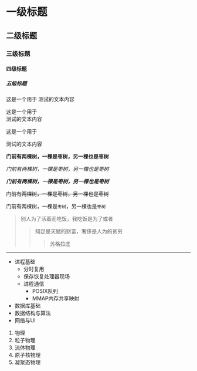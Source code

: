 # 一级标题

## 二级标题

### 三级标题

#### 四级标题

##### 五级标题

这是一个用于
测试的文本内容

这是一个用于<br>测试的文本内容

这是一个用于

测试的文本内容

**门前有两棵树，一棵是枣树，另一棵也是枣树**

*门前有两棵树，一棵是枣树，另一棵也是枣树*

***门前有两棵树，一棵是枣树，另一棵也是枣树***

~~门前有两棵树，一棵是枣树，另一棵也是枣树~~

门前有两棵树，一棵是`枣树`，另一棵也是`枣树`


> 别人为了活着而吃饭，我吃饭是为了或者
>> 知足是天赋的财富，奢侈是人为的贫穷
>>> 苏格拉底

---
* 进程基础
  * 分时复用
  * 保存恢复处理器现场
  * 进程通信
    * POSIX队列
    * MMAP内存共享映射
* 数据库基础
* 数据结构与算法
* 网络与UI

1. 物理
  1. 粒子物理
  2. 流体物理
  3. 原子核物理
  4. 凝聚态物理




